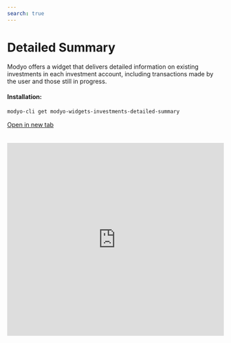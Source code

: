 ```yaml
---
search: true
---
```


# Detailed Summary

Modyo offers a widget that delivers detailed information on existing investments in each investment account, including transactions made by the user and those still in progress.

#### Installation:

```bash
modyo-cli get modyo-widgets-investments-detailed-summary
```

[Open in new tab](https://widgets.modyo.com/investments/detailed-summary)

<iframe id="widgetFrame" src="https://widgets.modyo.com/investments/detailed-summary" width="100%" frameBorder="0" style="min-height:449px;overflow:auto;margin-top:20px;"/>

| Feature                    | Description                                                                                                                              |
| -------------------------- | ---------------------------------------------------------------------------------------------------------------------------------------- |
| Investment Details         | Provides a set of individual summaries for all investments that in the portfolio.                                                        |
| Investment Account Summary | Displays the grouped totals of the various investments that exist within a specific investment account.                                  |
| Pending Transactions       | Shows the operations instructed by the client still in a pending state.                                                                  |
| Latest Transactions        | Shows the latest completed transactions made in the investment account.                                                                  |
| Product Summary            | Shows the investment totals for each existing investment type in the portfolio.                                                          |
| Currency Summary           | Shows the grouped totals of different investments that exist within the portfolio, considering each available currency (USD, EUR, etc.). |

<script>

  export default {
    mounted() {

      function setIframeHeightCO(id, ht) {
          var ifrm = document.getElementById(id);
          if(ifrm) {
            ifrm.style.height = ht + 4 + "px";
          }
      }
      // iframed document sends its height using postMessage
      function handleDocHeightMsg(e) {
          // check origin
          if ( e.origin === 'https://widgets.modyo.com' ) {
              // parse data
              var data = JSON.parse( e.data );

              console.log('data:', data)
              // check data object
              if ( data['docHeight'] ) {
                  setIframeHeightCO( 'widgetFrame', data['docHeight'] );
              } else {
                  setIframeHeightCO( 'widgetFrame', 700 );
              }
          }
      }

      // assign message handler
      if ( window.addEventListener ) {
          window.addEventListener('message', handleDocHeightMsg, false);
      }
    }
  }

</script>

